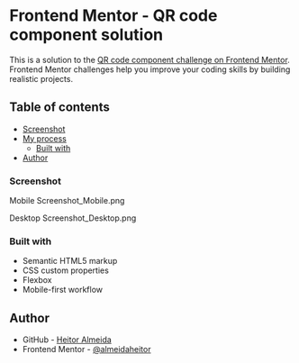 # Frontend Mentor - QR code component solution

This is a solution to the [QR code component challenge on Frontend Mentor](https://www.frontendmentor.io/challenges/qr-code-component-iux_sIO_H). Frontend Mentor challenges help you improve your coding skills by building realistic projects. 

## Table of contents

- [Screenshot](#screenshot)
- [My process](#my-process)
  - [Built with](#built-with)
- [Author](#author)

### Screenshot
Mobile
Screenshot_Mobile.png

Desktop
Screenshot_Desktop.png

### Built with

- Semantic HTML5 markup
- CSS custom properties
- Flexbox
- Mobile-first workflow

## Author

- GitHub - [Heitor Almeida](https://github.com/almeidaheitor)
- Frontend Mentor - [@almeidaheitor](https://www.frontendmentor.io/profile/almeidaheitor)

